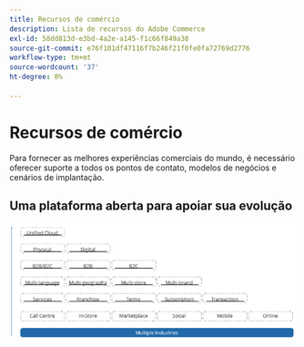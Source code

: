 ```yaml
---
title: Recursos de comércio
description: Lista de recursos do Adobe Commerce
exl-id: 58dd813d-e3bd-4a2e-a145-f1c66f849a38
source-git-commit: e76f101df47116f7b246f21f0fe0fa72769d2776
workflow-type: tm+mt
source-wordcount: '37'
ht-degree: 0%

---
```


# Recursos de comércio

Para fornecer as melhores experiências comerciais do mundo, é necessário oferecer suporte a todos os pontos de contato, modelos de negócios e cenários de implantação.

## Uma plataforma aberta para apoiar sua evolução

![O valor da tecnologia comercial](../../assets/playbooks/commerce-features.png)

